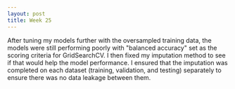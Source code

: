 ```yaml
---
layout: post
title: Week 25
---
```


After tuning my models further with the oversampled training data, the models were still performing poorly with "balanced accuracy" set as the scoring criteria for GridSearchCV. I then fixed my imputation method to see if that would help the model performance. I ensured that the imputation was completed on each dataset (training, validation, and testing) separately to ensure there was no data leakage between them. 
